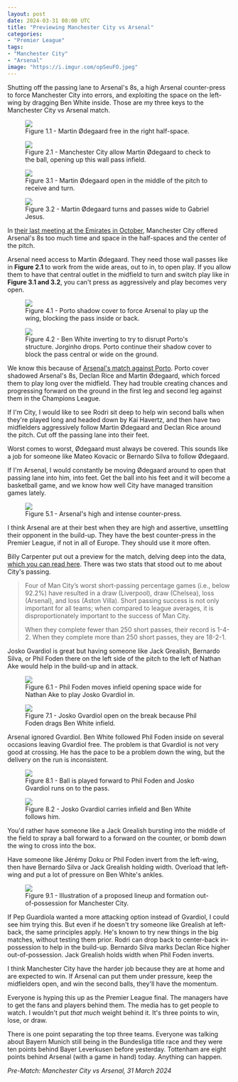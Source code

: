 ```yaml
---
layout: post
date: 2024-03-31 08:00 UTC
title: "Previewing Manchester City vs Arsenal"
categories:
- "Premier League"
tags:
- "Manchester City"
- "Arsenal"
image: "https://i.imgur.com/opSeuFO.jpeg"
---
```


Shutting off the passing lane to Arsenal's 8s, a high Arsenal counter-press to force Manchester City into errors, and exploiting the space on the left-wing by dragging Ben White inside. Those are my three keys to the Manchester City vs Arsenal match.

<!---more--->

<figure>
    <img src="https://i.imgur.com/yHYbWQx.jpg">
    <figcaption>Figure 1.1 - Martin Ødegaard free in the right half-space. </figcaption>
</figure> 

<figure>
    <img src="https://i.imgur.com/p6Icb1L.jpeg">
    <figcaption>Figure 2.1 - Manchester City allow Martin Ødegaard to check to the ball, opening up this wall pass infield. </figcaption>
</figure> 

<figure>
    <img src="https://i.imgur.com/0Ipgakc.jpeg">
    <figcaption>Figure 3.1 - Martin Ødegaard open in the middle of the pitch to receive and turn.</figcaption>
</figure> 

<figure>
    <img src="https://i.imgur.com/N82L9JZ.jpeg">
    <figcaption>Figure 3.2 - Martin Ødegaard turns and passes wide to Gabriel Jesus.</figcaption>
</figure> 

In [their last meeting at the Emirates in October](https://tacticsjournal.com/2023/10/09/arsenal-and-manchester-citys-out-of-possession-battle/), Manchester City offered Arsenal's 8s too much time and space in the half-spaces and the center of the pitch. 

Arsenal need access to Martin Ødegaard. They need those wall passes like in **Figure 2.1** to work from the wide areas, out to in, to open play. If you allow them to have that central outlet in the midfield to turn and switch play like in **Figure 3.1 and 3.2**, you can't press as aggressively and play becomes very open. 

<figure>
    <img src="https://i.imgur.com/ws14VO2.jpeg">
    <figcaption>Figure 4.1 - Porto shadow cover to force Arsenal to play up the wing, blocking the pass inside or back.</figcaption>
</figure> 

<figure>
    <img src="https://i.imgur.com/JNXnaTP.jpeg">
    <figcaption>Figure 4.2 - Ben White inverting to try to disrupt Porto's structure. Jorginho drops. Porto continue their shadow cover to block the pass central or wide on the ground.</figcaption>
</figure> 

We know this because of [Arsenal's match against Porto](https://tacticsjournal.com/2024/03/13/portos-cover-shadow-masterclass-against-arsenal/). Porto cover shadowed Arsenal's 8s, Declan Rice and Martin Ødegaard, which forced them to play long over the midfield. They had trouble creating chances and progressing forward on the ground in the first leg and second leg against them in the Champions League. 

If I'm City, I would like to see Rodri sit deep to help win second balls when they're played long and headed down by Kai Havertz, and then have two midfielders aggressively follow Martin Ødegaard and Declan Rice around the pitch. Cut off the passing lane into their feet. 

Worst comes to worst, Ødegaard must always be covered. This sounds like a job for someone like Mateo Kovacic or Bernardo Silva to follow Ødegaard. 

If I'm Arsenal, I would constantly be moving Ødegaard around to open that passing lane into him, into feet. Get the ball into his feet and it will become a basketball game, and we know how well City have managed transition games lately. 

<figure>
    <img src="https://i.imgur.com/opSeuFO.jpeg">
    <figcaption>Figure 5.1 - Arsenal's high and intense counter-press.</figcaption>
</figure> 


I think Arsenal are at their best when they are high and assertive, unsettling their opponent in the build-up. They have the best counter-press in the Premier League, if not in all of Europe. They should use it more often. 

Billy Carpenter put out a preview for the match, delving deep into the data, [which you can read here](https://billycarpenter.substack.com/p/opposition-analysis-manchester-city). There was two stats that stood out to me about City's passing. 

> Four of Man City’s worst short-passing percentage games (i.e., below 92.2%) have resulted in a draw (Liverpool), draw (Chelsea), loss (Arsenal), and loss (Aston Villa). Short passing success is not only important for all teams; when compared to league averages, it is disproportionately important to the success of Man City.
>  
> When they complete fewer than 250 short passes, their record is 1-4-2. When they complete more than 250 short passes, they are 18-2-1.

Josko Gvardiol is great but having someone like Jack Grealish, Bernardo Silva, or Phil Foden there on the left side of the pitch to the left of Nathan Ake would help in the build-up and in attack. 

<figure>
    <img src="https://i.imgur.com/1C0ZBEn.jpg">
    <figcaption>Figure 6.1 - Phil Foden moves infield opening space wide for Nathan Ake to play Josko Gvardiol in.</figcaption>
</figure> 

<figure>
    <img src="https://i.imgur.com/Y5A5w1s.jpg">
    <figcaption>Figure 7.1 - Josko Gvardiol open on the break because Phil Foden drags Ben White infield.</figcaption>
</figure> 

Arsenal ignored Gvardiol. Ben White followed Phil Foden inside on several occasions leaving Gvardiol free. The problem is that Gvardiol is not very good at crossing. He has the pace to be a problem down the wing, but the delivery on the run is inconsistent. 

<figure>
    <img src="https://i.imgur.com/EPDxVKK.jpeg">
    <figcaption>Figure 8.1 - Ball is played forward to Phil Foden and Josko Gvardiol runs on to the pass.</figcaption>
</figure> 
<figure>
    <img src="https://i.imgur.com/iUd3aT9.jpeg">
    <figcaption>Figure 8.2 - Josko Gvardiol carries infield and Ben White follows him.</figcaption>
</figure> 

You'd rather have someone like a Jack Grealish bursting into the middle of the field to spray a ball forward to a forward on the counter, or bomb down the wing to cross into the box. 

Have someone like Jérémy Doku or Phil Foden invert from the left-wing, then have Bernardo Silva or Jack Grealish holding width. Overload that left-wing and put a lot of pressure on Ben White's ankles.

<figure>
    <img src="https://i.imgur.com/iu8Dwhj.jpeg">
    <figcaption>Figure 9.1 - Illustration of a proposed lineup and formation out-of-possession for Manchester City.</figcaption>
</figure> 

If Pep Guardiola wanted a more attacking option instead of Gvardiol, I could see him trying this. But even if he doesn't try someone like Grealish at left-back, the same principles apply. He's known to try new things in the big matches, without testing them prior. Rodri can drop back to center-back in-possession to help in the build-up. Bernardo Silva marks Declan Rice higher out-of-possession. Jack Grealish holds width when Phil Foden inverts. 

I think Manchester City have the harder job because they are at home and are expected to win. If Arsenal can put them under pressure, keep the midfielders open, and win the second balls, they'll have the momentum. 

Everyone is hyping this up as the Premier League final. The managers have to get the fans and players behind them. The media has to get people to watch. I wouldn't put *that much* weight behind it. It's three points to win, lose, or draw. 

There is one point separating the top three teams. Everyone was talking about Bayern Munich still being in the Bundesliga title race and they were ten points behind Bayer Leverkusen before yesterday. Tottenham are eight points behind Arsenal (with a game in hand) today. Anything can happen. 

*Pre-Match: Manchester City vs Arsenal, 31 March 2024*